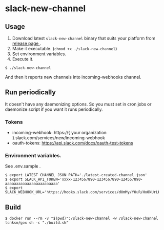 # slack-new-channel

## Usage

1. Download latest `slack-new-channel` binary that suits your platform from [release page ](https://github.com/kitsuyui/slack-new-channel/releases/).
2. Make it executable. (`chmod +x ./slack-new-channel`)
3. Set environment variables.
4. Execute it.

```
$ ./slack-new-channel
```

And then it reports new channels into incoming-webhooks channel.

## Run periodically

It doesn't have any daemonizing options.
So you must set in cron jobs or daemonize script if you want it runs periodically.

### Tokens

- incoming-webhook: https://{ your organization }.slack.com/services/new/incoming-webhook
- oauth-tokens: https://api.slack.com/docs/oauth-test-tokens

### Environment variables.

See .env.sample .

```console
$ export LATEST_CHANNEL_JSON_PATH='./latest-created-channel.json'
$ export SLACK_API_TOKEN='xxxx-1234567890-1234567890-124567890-aaaaaaaaaaaaaaaaaaaaaaaa'
$ export SLACK_WEBHOOK_URL='https://hooks.slack.com/services/dUmMy/YOuR/HoOkUrLHeRE'
```

## Build

```
$ docker run --rm -v "$(pwd)":/slack-new-channel -w /slack-new-channel tcnksm/gox sh -c "./build.sh"
```
